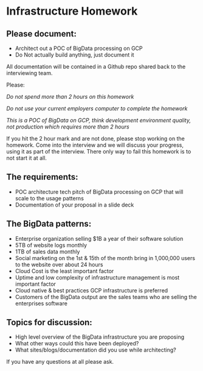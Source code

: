 # Infrastructure Homework

## Please document:

* Architect out a POC of BigData processing on GCP
* Do Not actually build anything, just document it
  
All documentation will be contained in a Github repo shared back to the interviewing team.  

Please:

*Do not spend more than 2 hours on this homework*

*Do not use your current employers computer to complete the homework*

*This is a POC of BigData on GCP, think development environment quality, not production which requires more than 2 hours*

If you hit the 2 hour mark and are not done, please stop working on the homework.  Come into the interview and we will discuss your progress, using it as part of the interview.  There only way to fail this homework is to not start it at all.  

## The requirements:

* POC architecture tech pitch of BigData processing on GCP that will scale to the usage patterns
* Documentation of your proposal in a slide deck

## The BigData patterns:

* Enterprise organization selling $1B a year of their software solution
* 5TB of website logs monthly
* 1TB of sales data monthly
* Social marketing on the 1st & 15th of the month bring in 1,000,000 users to the website over about 24 hours
* Cloud Cost is the least important factor
* Uptime and low complexity of infrastructure management is most important factor
* Cloud native & best practices GCP infrastructure is preferred
* Customers of the BigData output are the sales teams who are selling the enterprises software

## Topics for discussion:

* High level overview of the BigData infrastructure you are proposing
* What other ways could this have been deployed?
* What sites/blogs/documentation did you use while architecting?

If you have any questions at all please ask.